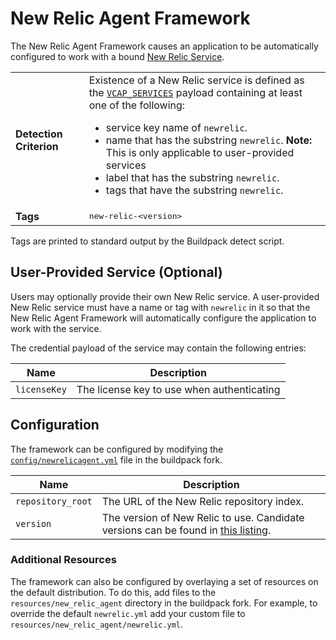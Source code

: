 # New Relic Agent Framework
The New Relic Agent Framework causes an application to be automatically configured to work with a bound [New Relic Service][].

<table>
  <tr>
    <td><strong>Detection Criterion</strong></td><td>Existence of a New Relic service is defined as the <a href="http://docs.cloudfoundry.org/devguide/deploy-apps/environment-variable.html#VCAP-SERVICES"><code>VCAP_SERVICES</code></a> payload containing at least one of the following:
      <ul>
        <li>service key name of <code>newrelic</code>.</li>
        <li>name that has the substring <code>newrelic</code>. <strong>Note: </strong> This is only applicable to user-provided services</li>
        <li>label that has the substring <code>newrelic</code>.</li>
        <li>tags that have the substring <code>newrelic</code>.</li>
      </ul>
    </td>
  </tr>
  <tr>
    <td><strong>Tags</strong></td><td><tt>new-relic-&lt;version&gt;</tt></td>
  </tr>
</table>
Tags are printed to standard output by the Buildpack detect script.

## User-Provided Service (Optional)
Users may optionally provide their own New Relic service. A user-provided New Relic service must have a name or tag with `newrelic` in it so that the New Relic Agent Framework will automatically configure the application to work with the service.

The credential payload of the service may contain the following entries:

| Name | Description
| ---- | -----------
| `licenseKey` | The license key to use when authenticating

## Configuration
The framework can be configured by modifying the [`config/newrelicagent.yml`][] file in the buildpack fork.  

| Name | Description
| ---- | -----------
| `repository_root` | The URL of the New Relic repository index.
| `version` | The version of New Relic to use. Candidate versions can be found in [this listing][].

### Additional Resources
The framework can also be configured by overlaying a set of resources on the default distribution.  To do this, add files to the `resources/new_relic_agent` directory in the buildpack fork.  For example, to override the default `newrelic.yml` add your custom file to `resources/new_relic_agent/newrelic.yml`.

[Configuration and Extension]: ../README.md#configuration-and-extension
[`config/newrelicagent.yml`]: ../config/newrelicagent.yml
[New Relic Service]: https://newrelic.com
[repositories]: extending-repositories.md
[this listing]: http://download.pivotal.io.s3.amazonaws.com/new-relic/index.yml
[version syntax]: extending-repositories.md#version-syntax-and-ordering
